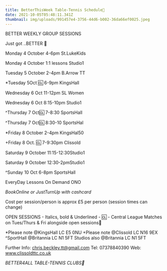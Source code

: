 ```yaml
---
title: BetterThisWeek Table-Tennis Schedule🏓
date: 2021-10-05T05:48:11.341Z
thumbnail: img/uploads/991457e4-3756-44d6-b002-36da66ef0025.jpeg
---
```

BETTER WEEKLY GROUP SESSIONS 

Just got ..BETTER 🏓

Monday 4 October 4-6pm St.LukeKids

Monday 4 October 1:1 lessons Studio1

Tuesday 5 October 2-4pm B.Arrow TT

\*Tuesday 5Oct   🆑 6-9pm KingsHall

Wednesday 6 Oct	11-12pm SL Women

Wednesday 6 Oct	8:15-10pm Studio1

^Thursday 7 Oct🆑 7-8:30 SportsHall

^Thursday 7 Oct🆑 8:30-10 SportsHal

\*Friday 8 October	2-4pm KingsHal50

+Friday 8 Oct.    🆑 7-9:30pm Clissold

Saturday 9 October 11:15-12:30Studio1

Saturday 9 October 	12:30-2pmStudio1

^Sunday 10 Oct 6-8pm SportsHall

EveryDay Lessons	On Demand ONO

*BookOnline or JustTurnUp with cashcard*

Cost per session/person is approx £5 per person (session times can change)

OPEN SESSIONS - Italics, bold & Underlined  - 
🆑 - Central League Matches on Tues/Thurs & Fri alongside open sessions🏓

\*Please note @KingsHall LC E5 0NU
+Please note @Clissold LC N16 9EX
^SportHall @Britannia LC N1 5FT
Studios also @Britannia LC N1 5FT

Further Info: chris.beckley.tt@gmail.com
Tel: 07378840390
Web: www.clissoldttc.co.uk

*BETTER4ALL TABLE-TENNIS CLUBS🏓*